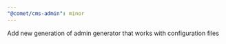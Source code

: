 ```yaml
---
"@comet/cms-admin": minor
---
```


Add new generation of admin generator that works with configuration files
